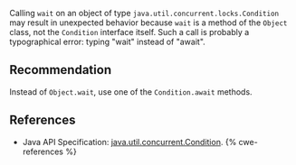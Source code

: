 Calling `wait` on an object of type `java.util.concurrent.locks.Condition` may result in unexpected behavior because `wait` is a method of the `Object` class, not the `Condition` interface itself. Such a call is probably a typographical error: typing "wait" instead of "await".


## Recommendation
Instead of `Object.wait`, use one of the `Condition.await` methods.


## References
* Java API Specification: [java.util.concurrent.Condition](https://docs.oracle.com/en/java/javase/11/docs/api/java.base/java/util/concurrent/locks/Condition.html).
{% cwe-references %}
